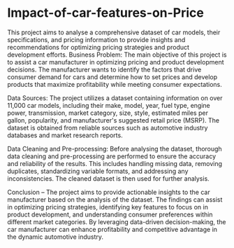# Impact-of-car-features-on-Price
This project aims to analyse a comprehensive dataset of car models, their specifications, and pricing information to provide insights and recommendations for optimizing pricing strategies and product development efforts.
Business Problem:
The main objective of this project is to assist a car manufacturer in
optimizing pricing and product development decisions. The manufacturer
wants to identify the factors that drive consumer demand for cars and
determine how to set prices and develop products that maximize
profitability while meeting consumer expectations.

Data Sources:
The project utilizes a dataset containing information on over 11,000 car
models, including their make, model, year, fuel type, engine power,
transmission, market category, size, style, estimated miles per gallon,
popularity, and manufacturer's suggested retail price (MSRP). The dataset
is obtained from reliable sources such as automotive industry databases
and market research reports.

Data Cleaning and Pre-processing:
Before analysing the dataset, thorough data cleaning and pre-processing
are performed to ensure the accuracy and reliability of the results. This
includes handling missing data, removing duplicates, standardizing
variable formats, and addressing any inconsistencies. The cleaned dataset
is then used for further analysis.

Conclusion –
The project aims to provide actionable insights to the car manufacturer based on
the analysis of the dataset. The findings can assist in optimizing pricing
strategies, identifying key features to focus on in product development, and
understanding consumer preferences within different market categories. By
leveraging data-driven decision-making, the car manufacturer can enhance
profitability and competitive advantage in the dynamic automotive industry.
